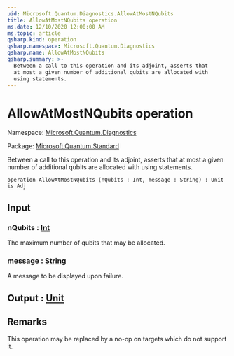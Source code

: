 ```yaml
---
uid: Microsoft.Quantum.Diagnostics.AllowAtMostNQubits
title: AllowAtMostNQubits operation
ms.date: 12/10/2020 12:00:00 AM
ms.topic: article
qsharp.kind: operation
qsharp.namespace: Microsoft.Quantum.Diagnostics
qsharp.name: AllowAtMostNQubits
qsharp.summary: >-
  Between a call to this operation and its adjoint, asserts that
  at most a given number of additional qubits are allocated with
  using statements.
---
```


# AllowAtMostNQubits operation

Namespace: [Microsoft.Quantum.Diagnostics](xref:Microsoft.Quantum.Diagnostics)

Package: [Microsoft.Quantum.Standard](https://nuget.org/packages/Microsoft.Quantum.Standard)


Between a call to this operation and its adjoint, asserts thatat most a given number of additional qubits are allocated withusing statements.

```qsharp
operation AllowAtMostNQubits (nQubits : Int, message : String) : Unit is Adj
```


## Input

### nQubits : [Int](xref:microsoft.quantum.lang-ref.int)

The maximum number of qubits that may be allocated.


### message : [String](xref:microsoft.quantum.lang-ref.string)

A message to be displayed upon failure.



## Output : [Unit](xref:microsoft.quantum.lang-ref.unit)



## Remarks

This operation may be replaced by a no-op on targets which do notsupport it.